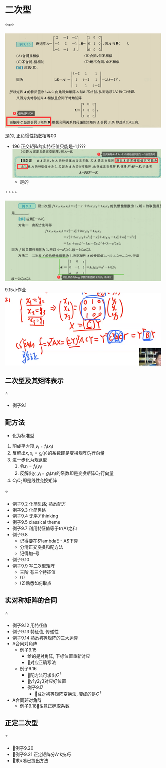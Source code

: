 # 二次型

⭐=⭐

![20221014110617](https://raw.githubusercontent.com/Logible/Image/main/note_image/20221014110617.png)

是的, 正负惯性指数相等00

- 196 正交矩阵的实特征值只能是-1,1???![20221015143628](https://raw.githubusercontent.com/Logible/Image/main/note_image/20221015143628.png)
  - 是的

⭐⭐⭐⭐

![20221015095557](https://raw.githubusercontent.com/Logible/Image/main/note_image/20221015095557.png)

9.15小作业![20221014112037](https://raw.githubusercontent.com/Logible/Image/main/note_image/20221014112037.png)

## 二次型及其矩阵表示

⭐

- 例子9.1

## 配方法

- 化为标准型

1. 配成平方项,$y_i=f_i(x_i)$
2. 反解出$x,x_i=g_i(y)$的系数即是变换矩阵$C_1$行向量
3. 进一步化为规范型
   1. 令$z_i=f_i(y_i)$
   2. 反解出$y,y_i=g_i(z_i)$的系数即是变换矩阵$C_2$行向量
4. $C_1C_2$即是线性变换矩阵

⭐

- 例子9.2 化简思路; 熟悉配方
- 例子9.3 化简思路
- 例子9.4 无平方thinking
- 例子9.5 classical theme
- 例子9.7 利用特征值等于tr(A)之和
- 例子9.8
  - 记得要在$\lambdaE - A$下算
  - 分清正交变换和配方法
  - 记得加-号
- 例子9.10
- 例子9.9 写二次型矩阵
  - 三阶 有三个特征值
  - (1)
  - (2)熟悉如何取点

## 实对称矩阵的合同

⭐

- 例子9.12 用特征值
- 例子9.13 特征值, 传递性
- 例子9.14 熟悉初等矩阵的三大运算
- A合同对角阵
  - 例子9.15
    - 给的是对角阵, 下标位置重新对应
    - 💚对应正确写法
  - 例子9.16
    - 💚配方法可求出$C^T$
    - 💚y1y2y3对应好位置
    - 例子9.17
      - 💚成对初等矩阵变换法, 变成的是$C^T$
- A合同**非**对角阵
  - 例子9.18💚注意正确取系数

## 正定二次型

⭐

- 💚例子9.20
- 💚例子9.21 正定矩阵分A^k技巧
- 💚求$\lambda$凑已提出方法
